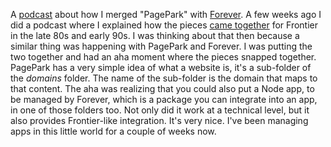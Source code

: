 A <a href="http://scripting.com/2020/06/15/foreverAndPagepark.m4a">podcast</a> about how I merged "PagePark" with <a href="https://www.npmjs.com/package/forever-monitor">Forever</a>. A few weeks ago I did a podcast where I explained how the pieces <a href="http://scripting.com/2020/06/01.html#a204659">came together</a> for Frontier in the late 80s and early 90s. I was thinking about that then because a similar thing was happening with PagePark and Forever. I was putting the two together and had an aha moment where the pieces snapped together. PagePark has a very simple idea of what a website is, it's a sub-folder of the <i>domains</i> folder. The name of the sub-folder is the domain that maps to that content. The aha was realizing that you could also put a Node app, to be managed by Forever, which is a package you can integrate into an app, in one of those folders too. Not only did it work at a technical level, but it also provides Frontier-like integration. It's very nice. I've been managing apps in this little world for a couple of weeks now. 
